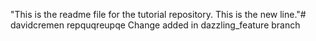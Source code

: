 "This is the readme file for the tutorial repository. This is the new line."# davidcremen
repquqreupqe
Change added in dazzling_feature branch